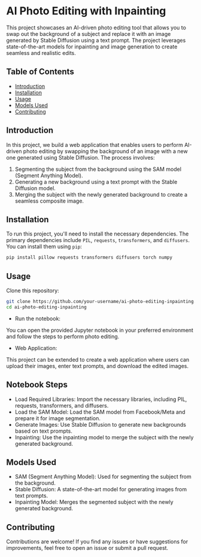 # AI Photo Editing with Inpainting

This project showcases an AI-driven photo editing tool that allows you to swap out the background of a subject and replace it with an image generated by Stable Diffusion using a text prompt. The project leverages state-of-the-art models for inpainting and image generation to create seamless and realistic edits.

## Table of Contents

- [Introduction](#introduction)
- [Installation](#installation)
- [Usage](#usage)
- [Models Used](#models-used)
- [Contributing](#contributing)

## Introduction

In this project, we build a web application that enables users to perform AI-driven photo editing by swapping the background of an image with a new one generated using Stable Diffusion. The process involves:

1. Segmenting the subject from the background using the SAM model (Segment Anything Model).
2. Generating a new background using a text prompt with the Stable Diffusion model.
3. Merging the subject with the newly generated background to create a seamless composite image.


## Installation

To run this project, you'll need to install the necessary dependencies. The primary dependencies include `PIL`, `requests`, `transformers`, and `diffusers`. You can install them using `pip`:

```bash
pip install pillow requests transformers diffusers torch numpy
```

## Usage
Clone this repository:

```bash
git clone https://github.com/your-username/ai-photo-editing-inpainting.git
cd ai-photo-editing-inpainting
```

- Run the notebook:

You can open the provided Jupyter notebook in your preferred environment and follow the steps to perform photo editing.

- Web Application:

This project can be extended to create a web application where users can upload their images, enter text prompts, and download the edited images.

## Notebook Steps
- Load Required Libraries: Import the necessary libraries, including PIL, requests, transformers, and diffusers.
- Load the SAM Model: Load the SAM model from Facebook/Meta and prepare it for image segmentation.
- Generate Images: Use Stable Diffusion to generate new backgrounds based on text prompts.
- Inpainting: Use the inpainting model to merge the subject with the newly generated background.

## Models Used

- SAM (Segment Anything Model): Used for segmenting the subject from the background.
- Stable Diffusion: A state-of-the-art model for generating images from text prompts.
- Inpainting Model: Merges the segmented subject with the newly generated background.

## Contributing

Contributions are welcome! If you find any issues or have suggestions for improvements, feel free to open an issue or submit a pull request.
